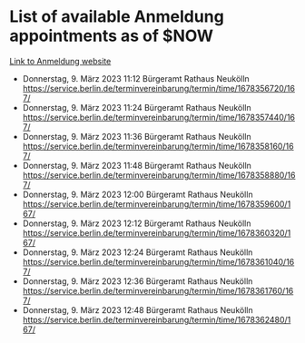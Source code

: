 # List of available Anmeldung appointments as of $NOW
[Link to Anmeldung website](https://service.berlin.de/terminvereinbarung/termin/tag.php?termin=1&anliegen[]=120686&dienstleisterlist=122210,122217,327316,122219,327312,122227,327314,122231,327346,122243,327348,122254,122252,329742,122260,329745,122262,329748,122271,327278,122273,327274,122277,327276,330436,122280,327294,122282,327290,122284,327292,122291,327270,122285,327266,122286,327264,122296,327268,150230,329760,122297,327286,122294,327284,122312,329763,122314,329775,122304,327330,122311,327334,122309,327332,317869,122281,327352,122279,329772,122283,122276,327324,122274,327326,122267,329766,122246,327318,122251,327320,122257,327322,122208,327298,122226,327300&herkunft=http%3A%2F%2Fservice.berlin.de%2Fdienstleistung%2F120686%2F)
- Donnerstag, 9. März 2023 11:12 Bürgeramt Rathaus Neukölln https://service.berlin.de/terminvereinbarung/termin/time/1678356720/167/
- Donnerstag, 9. März 2023 11:24 Bürgeramt Rathaus Neukölln https://service.berlin.de/terminvereinbarung/termin/time/1678357440/167/
- Donnerstag, 9. März 2023 11:36 Bürgeramt Rathaus Neukölln https://service.berlin.de/terminvereinbarung/termin/time/1678358160/167/
- Donnerstag, 9. März 2023 11:48 Bürgeramt Rathaus Neukölln https://service.berlin.de/terminvereinbarung/termin/time/1678358880/167/
- Donnerstag, 9. März 2023 12:00 Bürgeramt Rathaus Neukölln https://service.berlin.de/terminvereinbarung/termin/time/1678359600/167/
- Donnerstag, 9. März 2023 12:12 Bürgeramt Rathaus Neukölln https://service.berlin.de/terminvereinbarung/termin/time/1678360320/167/
- Donnerstag, 9. März 2023 12:24 Bürgeramt Rathaus Neukölln https://service.berlin.de/terminvereinbarung/termin/time/1678361040/167/
- Donnerstag, 9. März 2023 12:36 Bürgeramt Rathaus Neukölln https://service.berlin.de/terminvereinbarung/termin/time/1678361760/167/
- Donnerstag, 9. März 2023 12:48 Bürgeramt Rathaus Neukölln https://service.berlin.de/terminvereinbarung/termin/time/1678362480/167/
